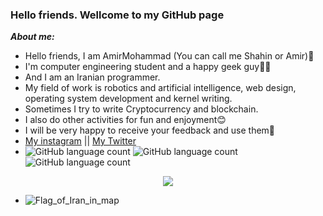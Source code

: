 ### Hello friends. Wellcome to my GitHub page ###
***About me:***
- Hello friends, I am AmirMohammad (You can call me Shahin or Amir)👋
- I'm computer engineering student and a happy geek guy👨‍💻
- And I am an Iranian programmer.
- My field of work is robotics and artificial intelligence, web design, operating system development and kernel writing.
- Sometimes I try to write Cryptocurrency and blockchain.
- I also do other activities for fun and enjoyment😊
- I will be very happy to receive your feedback and use them💖 
- <a href="">My instagram</a> || <a href="https://twitter.com/Amirmohammad_kz" target="_blank">My Twitter</a>
- ![GitHub language count](https://img.shields.io/github/languages/count/AmirmohammadKazemi/AmirmohammadKazemi?color=blue&label=go&logo=go)
![GitHub language count](https://img.shields.io/github/languages/count/AmirmohammadKazemi/AmirmohammadKazemi?label=python&logo=python)
![GitHub language count](https://img.shields.io/github/languages/count/AmirmohammadKazemi/AmirmohammadKazemi?color=green&label=C&logo=c&logoColor=green)

<p align="center">
  <img src=https://github-readme-stats.vercel.app/api?username=AmirmohammadKazemi&bg_color=191b1f&title_color=36beb6&text_color=fff&line_height=20&hide=["stars"] />
</p>

- ![Flag_of_Iran_in_map](https://user-images.githubusercontent.com/78997499/115862313-3ee9a700-a449-11eb-8773-a8d690cc9b1e.png)
